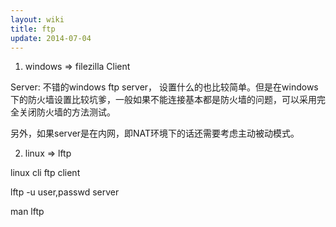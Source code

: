 ```yaml
---
layout: wiki
title: ftp
update: 2014-07-04
---
```



1. windows => filezilla
Client

Server: 不错的windows ftp server， 设置什么的也比较简单。但是在windows下的防火墙设置比较坑爹，一般如果不能连接基本都是防火墙的问题，可以采用完全关闭防火墙的方法测试。

另外，如果server是在内网，即NAT环境下的话还需要考虑主动被动模式。

2. linux => lftp

linux cli ftp client

lftp -u user,passwd server

man lftp
